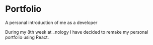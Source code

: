 # Portfolio
A personal introduction of me as a developer

During my 8th week at _nology I have decided to remake my personal portfolio using React. 
